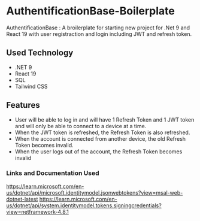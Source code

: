 # AuthentificationBase-Boilerplate

AuthentificationBase : A broilerplate for starting new project for .Net 9 and React 19 with user registraction and login including JWT and refresh token.

## Used Technology
- .NET 9
- React 19
- SQL
- Tailwind CSS

## Features
- User will be able to log in and will have 1 Refresh Token and 1 JWT token and will only be able to connect to a device at a time. 
- When the JWT token is refreshed, the Refresh Token is also refreshed.
- When the account is connected from another device, the old Refresh Token becomes invalid.
- When the user logs out of the account, the Refresh Token becomes invalid 



### Links and Documentation Used
https://learn.microsoft.com/en-us/dotnet/api/microsoft.identitymodel.jsonwebtokens?view=msal-web-dotnet-latest
https://learn.microsoft.com/en-us/dotnet/api/system.identitymodel.tokens.signingcredentials?view=netframework-4.8.1
